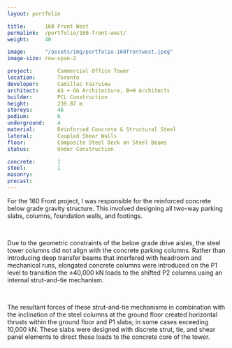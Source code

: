 ```yaml
---
layout: portfolio

title:      160 Front West
permalink:  /portfolio/160-front-west/
weight:     40

image:      "/assets/img/portfolio-160frontwest.jpeg"
image-size: row-span-2

project:        Commercial Office Tower
location:       Toronto
developer:      Cadillac Fairview
architect:      AS + GG Architecture, B+H Architects	
builder:        PCL Construction
height:         239.87 m
storeys:        46
podium:         6
underground:    4
material:       Reinforced Concrete & Structural Steel
lateral:        Coupled Shear Walls
floor:          Composite Steel Deck on Steel Beams
status:         Under Construction

concrete:       1
steel:          1
masonry:        
precast:        
---
```


<div id="content">
    <p> For the 160 Front project, I was responsible for the reinforced concrete below grade gravity structure. This involved designing all two-way parking slabs, columns, foundation walls, and footings.</p>
    <br>
    <p>Due to the geometric constraints of the below grade drive aisles, the steel tower columns did not align with the concrete parking columns. Rather than introducing deep  transfer beams that interfered with headroom and mechanical runs, elongated concrete columns were introduced on the P1 level to transition the ±40,000 kN loads to the shifted P2 columns using an internal strut-and-tie mechanism.</p>
    <br>
    <p>The resultant forces of these strut-and-tie mechanisms in combination with the inclination of the steel columns at the ground floor created horizontal thrusts within the ground floor and P1 slabs; in some cases exceeding 10,000 kN. These slabs were designed with discrete strut, tie, and shear panel elements to direct these loads to the concrete core of the tower.</p>  
</div>